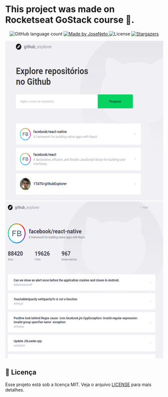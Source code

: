# This project was made on Rocketseat GoStack course :muscle:.

<p align="center">
  <img alt="GitHub language count" src="https://img.shields.io/github/languages/count/1TATO/github-explorer?color=%2304D361">

  <a href="https://www.linkedin.com/in/jose-netopr/">
    <img alt="Made by JoseNeto" src="https://img.shields.io/badge/made%20by-JoseNeto-%2304D361">
  </a>

  <img alt="License" src="https://img.shields.io/badge/license-MIT-%2304D361">

  <a href="https://github.com/1TATO/password-generator/stargazers">
    <img alt="Stargazers" src="https://img.shields.io/github/stars/1TATO/password-generator?style=social">
  </a>
</p>

<p align="center">
  <img alt="Password generator" src="https://github.com/1TATO/github-explorer/blob/master/.github/githubExplorer.png" height="509px"  />
  <img alt="Password generator" src="https://github.com/1TATO/github-explorer/blob/master/.github/githubExplorer-2.png" height="500px"  />
</p>


## :memo: Licença

Esse projeto está sob a licença MIT. Veja o arquivo [LICENSE](LICENSE) para mais detalhes.
